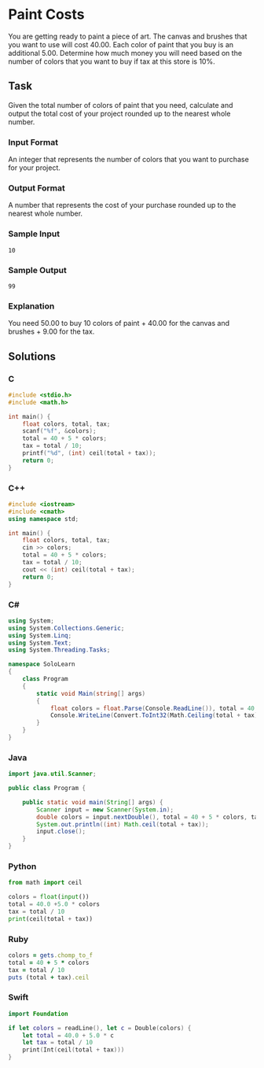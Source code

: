 # Paint Costs
You are getting ready to paint a piece of art. The canvas and brushes that you want to use will cost 40.00. Each color of paint that you buy is an additional 5.00. Determine how much money you will need based on the number of colors that you want to buy if tax at this store is 10%.
## Task
Given the total number of colors of paint that you need, calculate and output the total cost of your project rounded up to the nearest whole number.
### Input Format
An integer that represents the number of colors that you want to purchase for your project.
### Output Format
A number that represents the cost of your purchase rounded up to the nearest whole number.
### Sample Input
```
10
```
### Sample Output
```
99
```
### Explanation
You need 50.00 to buy 10 colors of paint + 40.00 for the canvas and brushes + 9.00 for the tax.
## Solutions
### C
```c
#include <stdio.h>
#include <math.h>

int main() {
    float colors, total, tax;
    scanf("%f", &colors);
    total = 40 + 5 * colors;
    tax = total / 10;
    printf("%d", (int) ceil(total + tax));
    return 0;
} 
```
### C++
```cpp
#include <iostream>
#include <cmath>
using namespace std;

int main() {
    float colors, total, tax;
    cin >> colors;
    total = 40 + 5 * colors;
    tax = total / 10;
    cout << (int) ceil(total + tax);
    return 0;
}
```
### C#
```cs
using System;
using System.Collections.Generic;
using System.Linq;
using System.Text;
using System.Threading.Tasks;

namespace SoloLearn
{
    class Program
    {
        static void Main(string[] args)
        {
            float colors = float.Parse(Console.ReadLine()), total = 40 + 5 * colors, tax = total / 10;
            Console.WriteLine(Convert.ToInt32(Math.Ceiling(total + tax)));
        }
    }
} 
```
### Java
```java
import java.util.Scanner;

public class Program {

    public static void main(String[] args) {
        Scanner input = new Scanner(System.in);
        double colors = input.nextDouble(), total = 40 + 5 * colors, tax = total / 10;
        System.out.println((int) Math.ceil(total + tax));
        input.close();
    }
}
```
### Python
```python
from math import ceil

colors = float(input())
total = 40.0 +5.0 * colors
tax = total / 10
print(ceil(total + tax))
```
### Ruby
```ruby
colors = gets.chomp_to_f
total = 40 + 5 * colors
tax = total / 10
puts (total + tax).ceil
```
### Swift
```swift
import Foundation

if let colors = readLine(), let c = Double(colors) {
    let total = 40.0 + 5.0 * c
    let tax = total / 10
    print(Int(ceil(total + tax))) 
}
```